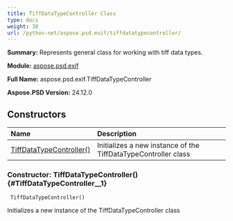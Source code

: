```yaml
---
title: TiffDataTypeController Class
type: docs
weight: 30
url: /python-net/aspose.psd.exif/tiffdatatypecontroller/
---
```


**Summary:** Represents general class for working with tiff data types.

**Module:** [aspose.psd.exif](/psd/python-net/aspose.psd.exif/)

**Full Name:** aspose.psd.exif.TiffDataTypeController

**Aspose.PSD Version:** 24.12.0

## **Constructors**
| **Name** | **Description** |
| :- | :- |
| [TiffDataTypeController()](#TiffDataTypeController__1) | Initializes a new instance of the TiffDataTypeController class |


### Constructor: TiffDataTypeController() {#TiffDataTypeController__1}


```
 TiffDataTypeController() 
```

Initializes a new instance of the TiffDataTypeController class

